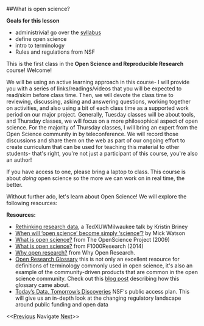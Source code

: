 ##What is open science?

**Goals for this lesson**

* administrivia! go over the [syllabus](https://github.com/cbahlai/OSRR_course/blob/master/Syllabus.md)
* define open science
* intro to terminology
* Rules and regulations from NSF

This is the first class in the **Open Science and Reproducible Research** course! Welcome! 

We will be using an active learning approach in this course- I will provide you with a series of links/readings/videos that you will be expected to read/skim before class time. Then, we will devote the class time to reviewing, discussing, asking and answering questions, working together on activities, and also using a bit of each class time as a supported work period  on our major project. Generally, Tuesday classes will be about tools, and Thursday classes, we will focus on a more philosophical aspect of open science. For the majority of Thursday classes, I will bring an expert from the Open Science community in by teleconference. We will record those discussions and share them on the web as part of our ongoing effort to create curriculum that can be used for teaching this material to other students- that's right, you're not just a participant of this course, you're also an author!

If you have access to one, please bring a laptop to class. This course is about *doing* open science so the more we can work on in real time, the better. 

Without further ado, let's learn about Open Science!  We will explore the following resources:

**Resources:**

* [Rethinking research data](https://www.youtube.com/watch?v=dXKbkpilQME), a TedXUWMilwaukee talk by Kristin Briney
* [When will ‘open science’ become simply ‘science’?](http://www.genomebiology.com/2015/16/1/101) by Mick Watson
* [What is open science?](http://www.openscience.org/blog/?p=269) from The OpenScience Project (2009)
* [What is open science?](http://blog.f1000research.com/2014/11/11/what-is-open-science/)  from F1000Research (2014)
* [Why open research?](http://whyopenresearch.org/index.html) from Why Open Research.
* [Open Research Glossary](https://docs.google.com/document/d/1uXZzyXPHNcjCPiR5qkzEuB5u2PUIYQzq0mrG9BtD-Qo/edit#heading=h.tsneh02k2pc8) this is not only an excellent resource for definitions of terminology commonly used in open science, it's also an example of the community-driven products that are common in the open science community. Check out this [blog post](https://figshare.com/articles/Open_Research_Glossary/1482094) describing how this glossary came about.
* [Today’s Data, Tomorrow’s Discoveries](http://www.nsf.gov/pubs/2015/nsf15052/nsf15052.pdf) NSF's public access plan. This will give us an in-depth look at the changing regulatory landscape around public funding and open data

<<[Previous]()  Navigate [Next](https://github.com/cbahlai/OSRR_course/blob/master/02_organizing_data_tables.md)>>
